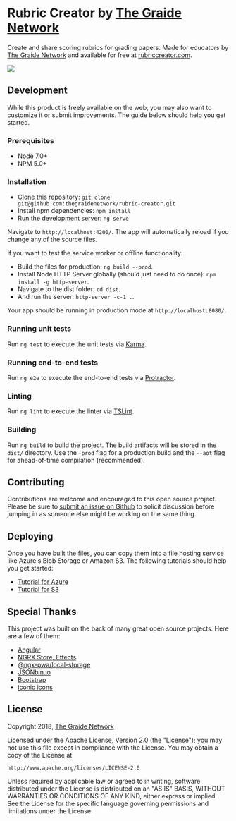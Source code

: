 # Rubric Creator by [The Graide Network](https://www.thegraidenetwork.com/)

Create and share scoring rubrics for grading papers. Made for educators by [The Graide Network](https://www.thegraidenetwork.com/) and available for free at [rubriccreator.com](https://rubriccreator.com).

<!-- Badges will go here
[ ![Codeship Status for thegraidenetwork/ngx-bing-spellchecker](https://app.codeship.com/projects/8c3e2310-a6c5-0135-9962-3a5d1d8055ee/status?branch=master)](https://app.codeship.com/projects/255625)
[![npm version](https://badge.fury.io/js/ngx-bing-spellchecker.svg)](https://badge.fury.io/js/ngx-bing-spellchecker)
-->

![](https://i.imgur.com/Q6xO1eV.gif)

## Development

While this product is freely available on the web, you may also want to customize it or submit improvements. The guide below should help you get started.

### Prerequisites
- Node 7.0+
- NPM 5.0+

### Installation

- Clone this repository: `git clone git@github.com:thegraidenetwork/rubric-creator.git`
- Install npm dependencies: `npm install`
- Run the development server: `ng serve`

Navigate to `http://localhost:4200/`. The app will automatically reload if you change any of the source files.

If you want to test the service worker or offline functionality:

- Build the files for production: `ng build --prod`.
- Install Node HTTP Server globally (should just need to do once): `npm install -g http-server`.
- Navigate to the dist folder: `cd dist`.
- And run the server: `http-server -c-1 .`.

Your app should be running in production mode at `http://localhost:8080/`.

### Running unit tests

Run `ng test` to execute the unit tests via [Karma](https://karma-runner.github.io).

### Running end-to-end tests

Run `ng e2e` to execute the end-to-end tests via [Protractor](http://www.protractortest.org/).

### Linting

Run `ng lint` to execute the linter via [TSLint](https://palantir.github.io/tslint/).

### Building

Run `ng build` to build the project. The build artifacts will be stored in the `dist/` directory. Use the `-prod` flag for a production build and the `--aot` flag for ahead-of-time compilation (recommended).

## Contributing

Contributions are welcome and encouraged to this open source project. Please be sure to [submit an issue on Github](https://github.com/thegraidenetwork/rubric-creator/issues) to solicit discussion before jumping in as someone else might be working on the same thing.

## Deploying

Once you have built the files, you can copy them into a file hosting service like Azure's Blob Storage or Amazon S3. The following tutorials should help you get started:

- [Tutorial for Azure](https://blog.codeship.com/serving-an-angular-app-on-azures-cdn-with-codeship-and-docker/)
- [Tutorial for S3](https://johnlouros.com/blog/host-your-angular-app-in-aws-s3)

## Special Thanks

This project was built on the back of many great open source projects. Here are a few of them:

- [Angular](https://angular.io/)
- [NGRX Store, Effects](https://github.com/ngrx/platform)
- [@ngx-pwa/local-storage](https://www.npmjs.com/package/@ngx-pwa/local-storage)
- [JSONbin.io](https://jsonbin.io/)
- [Bootstrap](https://getbootstrap.com/)
- [iconic icons](https://useiconic.com/open/)

## License

Copyright 2018, [The Graide Network](https://www.thegraidenetwork.com/)

Licensed under the Apache License, Version 2.0 (the "License");
you may not use this file except in compliance with the License.
You may obtain a copy of the License at

    http://www.apache.org/licenses/LICENSE-2.0

Unless required by applicable law or agreed to in writing, software
distributed under the License is distributed on an "AS IS" BASIS,
WITHOUT WARRANTIES OR CONDITIONS OF ANY KIND, either express or implied.
See the License for the specific language governing permissions and
limitations under the License.
